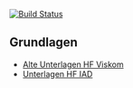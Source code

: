 
[![Build Status](https://ci.signalwerk.ch/api/badges/signalwerk/learn.interaction/status.svg)](https://ci.signalwerk.ch/signalwerk/learn.interaction)

## Grundlagen
* [Alte Unterlagen HF Viskom](https://signalwerk.github.io/webdesign.IAD/)
* [Unterlagen HF IAD](https://github.com/signalwerk/IAD.LAB.DOC)
